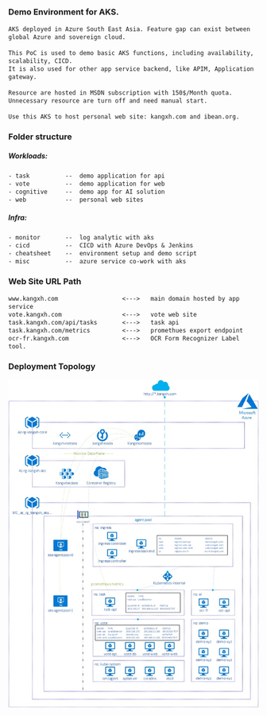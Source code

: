 ### Demo Environment for AKS. 

    AKS deployed in Azure South East Asia. Feature gap can exist between global Azure and sovereign cloud. 

    This PoC is used to demo basic AKS functions, including availability, scalability, CICD. 
    It is also used for other app service backend, like APIM, Application gateway. 

    Resource are hosted in MSDN subscription with 150$/Month quota. 
    Unnecessary resource are turn off and need manual start.

    Use this AKS to host personal web site: kangxh.com and ibean.org.


### Folder structure

##### Workloads:  

    - task          --  demo application for api  
    - vote          --  demo application for web  
    - cognitive     --  demo app for AI solution  
    - web           --  personal web sites   

##### Infra:  
    - monitor       --  log analytic with aks  
    - cicd          --  CICD with Azure DevOps & Jenkins  
    - cheatsheet    --  environment setup and demo script  
    - misc          --  azure service co-work with aks  

### Web Site URL Path

    www.kangxh.com                  <--->   main domain hosted by app service
    vote.kangxh.com                 <--->   vote web site
    task.kangxh.com/api/tasks       <--->   task api
    task.kangxh.com/metrics         <--->   promethues export endpoint
    ocr-fr.kangxh.com               <--->   OCR Form Recognizer Label tool. 

### Deployment Topology

![aks](./aks.jpg)



